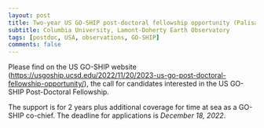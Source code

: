 ```yaml
---
layout: post
title: Two-year US GO-SHIP post-doctoral fellowship opportunity (Palisades, New York)
subtitle: Columbia University, Lamont-Doherty Earth Observatory
tags: [postdoc, USA, observations, GO-SHIP]
comments: false
---
```

Please find on the US GO-SHIP website (https://usgoship.ucsd.edu/2022/11/20/2023-us-go-post-doctoral-fellowship-opportunity/),
the call for candidates interested in the US GO-SHIP Post-Doctoral
Fellowship.

The support is for 2 years plus additional coverage for time at sea as a
GO-SHIP co-chief. The deadline for applications is *December 18, 2022*.
